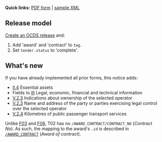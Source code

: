 **Quick links:** [PDF form](https://simap.ted.europa.eu/documents/10184/49059/t02_en.pdf) | [sample XML](https://github.com/open-contracting/european-union-support/blob/main/output/samples/MOVE.xml)

## Release model

[Create an OCDS release](../operations.md#create-a-release) and:

1. Add 'award' and 'contract' to `tag`.
1. Set `tender.status` to 'complete'.

## What's new

If you have already implemented all prior forms, this notice adds:

* <a href="#II.4">II.4</a> Essential assets
* Fields to <a href="#III">III</a> Legal, economic, financial and technical information
* <a href="#V.2.3">V.2.3</a> Indications about ownership of the selected operator
* <a href="#V.2.3">V.2.3</a> Name and address of the party or parties exercising legal control over the selected operator
* <a href="#V.2.4">V.2.4</a> Kilometres of public passenger transport services

Unlike [F03](F03) and [F06](F06), T02 has no `/AWARD_CONTRACT/CONTRACT_NO` (*Contract No*). As such, the mapping to the award's `.id` is described in <a href="#/AWARD_CONTRACT"><code>/AWARD_CONTRACT</code></a> (*Award of contract*).
